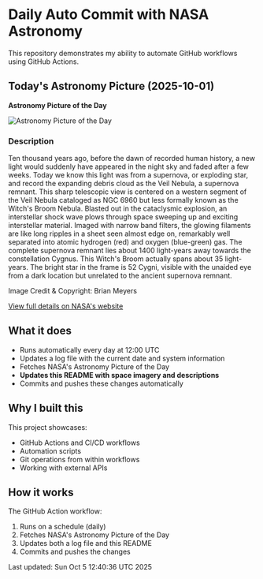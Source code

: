 # Daily Auto Commit with NASA Astronomy
This repository demonstrates my ability to automate GitHub workflows using GitHub Actions.

## Today's Astronomy Picture (2025-10-01)
**Astronomy Picture of the Day**

![Astronomy Picture of the Day](https://apod.nasa.gov/apod/image/2510/WitchBroom_Meyers_1080.jpg)

### Description
Ten thousand years ago, before the dawn of recorded human history, a new light would suddenly have appeared in the night sky and faded after a few weeks.  Today we know this light was from a supernova, or exploding star, and record the expanding debris cloud as the Veil Nebula, a supernova remnant.  This sharp telescopic view is centered on a western segment of the Veil Nebula cataloged as NGC 6960 but less formally known as the Witch's Broom Nebula.  Blasted out in the cataclysmic explosion, an interstellar shock wave plows through space sweeping up and exciting interstellar material. Imaged with narrow band filters, the glowing filaments are like long ripples in a sheet seen almost edge on, remarkably well separated into atomic hydrogen (red) and oxygen (blue-green) gas. The complete supernova remnant lies about 1400 light-years away towards the constellation Cygnus. This Witch's Broom actually spans about 35 light-years. The bright star in the frame is 52 Cygni, visible with the unaided eye from a dark location but unrelated to the ancient supernova remnant.

Image Credit & Copyright: 
Brian Meyers

[View full details on NASA's website](https://apod.nasa.gov/apod/astropix.html)

## What it does
- Runs automatically every day at 12:00 UTC
- Updates a log file with the current date and system information
- Fetches NASA's Astronomy Picture of the Day
- **Updates this README with space imagery and descriptions**
- Commits and pushes these changes automatically

## Why I built this
This project showcases:
- GitHub Actions and CI/CD workflows
- Automation scripts
- Git operations from within workflows
- Working with external APIs

## How it works
The GitHub Action workflow:
1. Runs on a schedule (daily)
2. Fetches NASA's Astronomy Picture of the Day
3. Updates both a log file and this README
4. Commits and pushes the changes

Last updated: Sun Oct  5 12:40:36 UTC 2025
